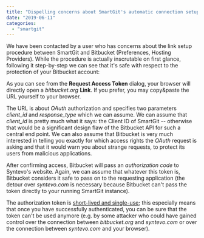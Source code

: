 ```yaml
---
title: "Dispelling concerns about SmartGit's automatic connection setup to your GitHub, Bitbucket or GitLab account"
date: "2019-06-11"
categories: 
  - "smartgit"
---
```


We have been contacted by a user who has concerns about the link setup procedure between SmartGit and Bitbucket (Preferences, Hosting Providers). While the procedure is actually inscrutable on first glance, following it step-by-step we can see that it's safe with respect to the protection of your Bitbucket account:

As you can see from the **Request Access Token** dialog, your browser will directly open a _bitbucket.org_ **Link**. If you prefer, you may copy&paste the URL yourself to your browser.

The URL is about _OAuth_ authorization and specifies two parameters _client\_id_ and _response\_type_ which we can assume. We can assume that _client\_id_ is pretty much what it says: the Client ID of SmartGit -- otherwise that would be a significant design flaw of the Bitbucket API for such a central end point. We can also assume that Bitbucket is very much interested in telling you exactly for which access rights the _OAuth_ request is asking and that it would warn you about strange requests, to protect its users from malicious applications.

After confirming access, Bitbucket will pass an _authorization code_ to Syntevo's website. Again, we can assume that whatever this token is, Bitbucket considers it safe to pass on to the requesting application (the detour over _syntevo.com_ is necessary because Bitbucket can't pass the token directly to your running SmartGit instance).

The authorization token is [short-lived and single-use](https://www.oauth.com/oauth2-servers/authorization/the-authorization-response/); this especially means that once you have successfully authenticated, you can be sure that the token can't be used anymore (e.g. by some attacker who could have gained control over the connection between _bitbucket.org_ and _syntevo.com_ or over the connection between _syntevo.com_ and your browser).
